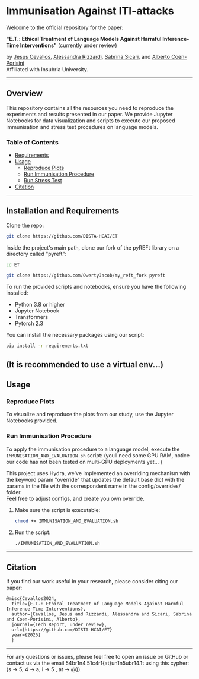 # Immunisation Against ITI-attacks

Welcome to the official repository for the paper:

**"E.T.: Ethical Treatment of Language Models Against Harmful Inference-Time Interventions"**
(currently under review)

by [Jesus Cevallos](http://www.dista.uninsubria.it/~jesus.cevallos/), [Alessandra Rizzardi](http://www.dista.uninsubria.it/~alessandra.rizzardi/), [Sabrina Sicari](http://www.dicom.uninsubria.it/~sabrina.sicari/), and [Alberto Coen-Porisini](http://www.dicom.uninsubria.it/~alberto.coenporisini/)  
Affiliated with Insubria University.

---

## Overview

This repository contains all the resources you need to reproduce the experiments and results presented in our paper. We provide Jupyter Notebooks for data visualization and scripts to execute our proposed immunisation and stress test procedures on language models.

### Table of Contents

- [Requirements](#requirements)
- [Usage](#usage)
  - [Reproduce Plots](#reproduce-plots)
  - [Run Immunisation Procedure](#run-immunisation-procedure)
  - [Run Stress Test](#run-stress-test)
- [Citation](#citation)

---

## Installation and Requirements

Clone the repo:

```bash
git clone https://github.com/DISTA-HCAI/ET
```

Inside the project's main path, clone our fork of the pyREFt library on a directory called "pyreft":


```bash
cd ET

git clone https://github.com/QwertyJacob/my_reft_fork pyreft
```


To run the provided scripts and notebooks, ensure you have the following installed:

- Python 3.8 or higher
- Jupyter Notebook
- Transformers
- Pytorch 2.3


You can install the necessary packages using our script:

```bash
pip install -r requirements.txt
```
(It is recommended to use a virtual env...)
---

## Usage

### Reproduce Plots

To visualize and reproduce the plots from our study, use the Jupyter Notebooks provided.

### Run Immunisation Procedure

To apply the immunisation procedure to a language model, execute the `IMMUNISATION_AND_EVALUATION.sh` script:
(youll need some GPU RAM, notice our code has not been tested on multi-GPU deployments yet... )

This project uses Hydra, we've implemented an overriding mechanism with the keyword param "override" that updates the default base dict with the params in the file with the correspondent name in the config/overrides/ folder.  
Feel free to adjust configs, and create you own override.

1. Make sure the script is executable:
    ```bash
    chmod +x IMMUNISATION_AND_EVALUATION.sh
    ```

2. Run the script:
    ```bash
    ./IMMUNISATION_AND_EVALUATION.sh
    ```

---

## Citation

If you find our work useful in your research, please consider citing our paper:

```
@misc{Cevallos2024,
  title={E.T.: Ethical Treatment of Language Models Against Harmful Inference-Time Interventions},
  author={Cevallos, Jesus and Rizzardi, Alessandra and Sicari, Sabrina and Coen-Porisini, Alberto},
  journal={Tech Report, under review},
  url={https://github.com/DISTA-HCAI/ET}
  year={2025}
  }
```

---

For any questions or issues, please feel free to open an issue on GitHub or contact us via the email 54br1n4.51c4r1{at}un1n5ubr14.1t using this cypher: {s -> 5, 4 -> a, i -> 5 , at -> @})
